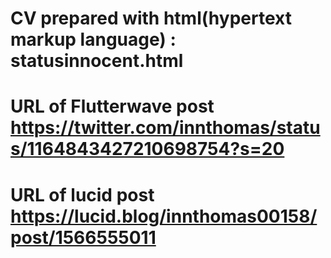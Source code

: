 # CV prepared with html(hypertext markup language) : statusinnocent.html
# URL of Flutterwave post https://twitter.com/innthomas/status/1164843427210698754?s=20
# URL of lucid post https://lucid.blog/innthomas00158/post/1566555011
